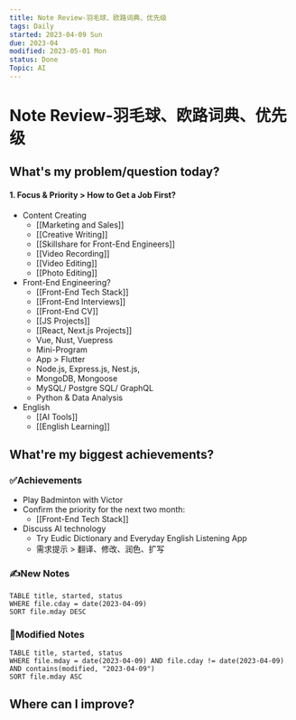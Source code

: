 ```yaml
---
title: Note Review-羽毛球、欧路词典、优先级
tags: Daily
started: 2023-04-09 Sun
due: 2023-04
modified: 2023-05-01 Mon
status: Done
Topic: AI
---
```

# Note Review-羽毛球、欧路词典、优先级
## What's my problem/question today?
#### 1. Focus & Priority > How to Get a Job First?
- Content Creating 
	- [[Marketing and Sales]]
	- [[Creative Writing]]
	- [[Skillshare for Front-End Engineers]]
	- [[Video Recording]]
	- [[Video Editing]]
	- [[Photo Editing]]
- Front-End Engineering?
	- [[Front-End Tech Stack]]
	- [[Front-End Interviews]]
	- [[Front-End CV]]
	- [[JS Projects]]
	- [[React, Next.js Projects]]
	- Vue, Nust, Vuepress
	- Mini-Program
	- App > Flutter
	- Node.js, Express.js, Nest.js,
	- MongoDB, Mongoose
	- MySQL/ Postgre SQL/ GraphQL
	- Python & Data Analysis
- English
	- [[AI Tools]]
	- [[English Learning]]
## What're my biggest achievements?
### ✅Achievements
- Play Badminton with Victor
- Confirm the priority for the next two month:
	- [[Front-End Tech Stack]]
- Discuss AI technology
	- Try Eudic Dictionary and Everyday English Listening App
	- 需求提示 > 翻译、修改、润色、扩写
### ✍️New Notes

```dataview
TABLE title, started, status
WHERE file.cday = date(2023-04-09)
SORT file.mday DESC
```

### 📝Modified Notes

```dataview
TABLE title, started, status
WHERE file.mday = date(2023-04-09) AND file.cday != date(2023-04-09) AND contains(modified, "2023-04-09")
SORT file.mday ASC
```

## Where can I improve?
